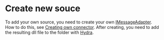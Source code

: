 # Create new souce

To add your own source, you need to create your own [IMessageAdapter](xref:StockSharp.Messages.IMessageAdapter). How to do this, see [Creating own connector](ConnectorCreating.md). After creating, you need to add the resulting dll file to the folder with [Hydra](Hydra.md). 
